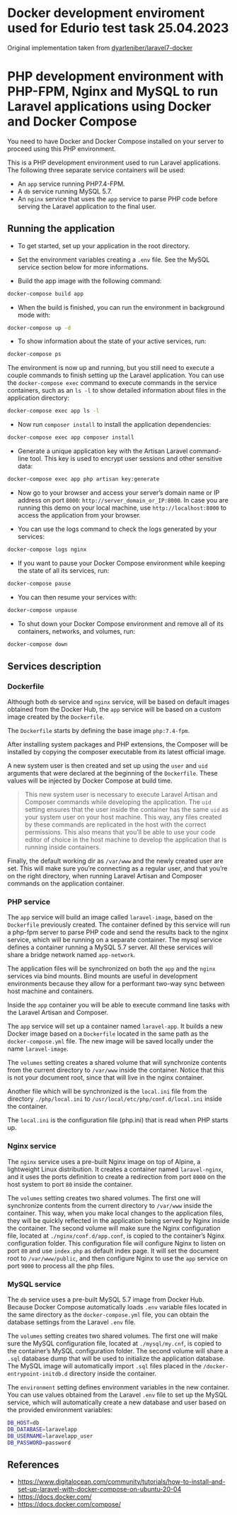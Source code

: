 # Docker development enviroment used for Edurio test task 25.04.2023
Original implementation taken from [dyarleniber/laravel7-docker](https://github.com/dyarleniber/laravel7-docker)

# PHP development environment with PHP-FPM, Nginx and MySQL to run Laravel applications using Docker and Docker Compose

You need to have Docker and Docker Compose installed on your server to proceed using this PHP environment.

This is a PHP development environment used to run Laravel applications. The following three separate service containers will be used:

- An `app` service running PHP7.4-FPM.
- A `db` service running MySQL 5.7.
- An `nginx` service that uses the `app` service to parse PHP code before serving the Laravel application to the final user.

## Running the application

- To get started, set up your application in the root directory.

- Set the environment variables creating a `.env` file. See the MySQL service section below for more informations.

- Build the app image with the following command:

```bash
docker-compose build app
```

- When the build is finished, you can run the environment in background mode with:

```bash
docker-compose up -d
```

- To show information about the state of your active services, run:

```bash
docker-compose ps
```

The environment is now up and running, but you still need to execute a couple commands to finish setting up the Laravel application. You can use the `docker-compose exec` command to execute commands in the service containers, such as an `ls -l` to show detailed information about files in the application directory:

```bash
docker-compose exec app ls -l
```

- Now run `composer install` to install the application dependencies:

```bash
docker-compose exec app composer install
```

- Generate a unique application key with the Artisan Laravel command-line tool. This key is used to encrypt user sessions and other sensitive data:

```bash
docker-compose exec app php artisan key:generate
```

- Now go to your browser and access your server’s domain name or IP address on port `8000`: `http://server_domain_or_IP:8000`. In case you are running this demo on your local machine, use `http://localhost:8000` to access the application from your browser.

- You can use the logs command to check the logs generated by your services:

```bash
docker-compose logs nginx
```

- If you want to pause your Docker Compose environment while keeping the state of all its services, run:

```bash
docker-compose pause
```

- You can then resume your services with:

```bash
docker-compose unpause
```

- To shut down your Docker Compose environment and remove all of its containers, networks, and volumes, run:

```bash
docker-compose down
```

## Services description

### Dockerfile

Although both `db` service and `nginx` service, will be based on default images obtained from the Docker Hub, the `app` service will be based on a custom image created by the `Dockerfile`.

The `Dockerfile` starts by defining the base image `php:7.4-fpm`.

After installing system packages and PHP extensions, the Composer will be installed by copying the composer executable from its latest official image.

A new system user is then created and set up using the `user` and `uid` arguments that were declared at the beginning of the `Dockerfile`. These values will be injected by Docker Compose at build time.

> This new system user is necessary to execute Laravel Artisan and Composer commands while developing the application. The `uid` setting ensures that the user inside the container has the same `uid` as your system user on your host machine. This way, any files created by these commands are replicated in the host with the correct permissions. This also means that you’ll be able to use your code editor of choice in the host machine to develop the application that is running inside containers.

Finally, the default working dir as `/var/www` and the newly created user are set. This will make sure you’re connecting as a regular user, and that you’re on the right directory, when running Laravel Artisan and Composer commands on the application container.

### PHP service

The `app` service will build an image called `laravel-image`, based on the `Dockerfile` previously created. The container defined by this service will run a php-fpm server to parse PHP code and send the results back to the nginx service, which will be running on a separate container. The mysql service defines a container running a MySQL 5.7 server. All these services will share a bridge network named `app-network`.

The application files will be synchronized on both the `app` and the `nginx` services via bind mounts. Bind mounts are useful in development environments because they allow for a performant two-way sync between host machine and containers.

Inside the `app` container you will be able to execute command line tasks with the Laravel Artisan and Composer.

The `app` service will set up a container named `laravel-app`. It builds a new Docker image based on a `Dockerfile` located in the same path as the `docker-compose.yml` file. The new image will be saved locally under the name `laravel-image`.

The `volumes` setting creates a shared volume that will synchronize contents from the current directory to `/var/www` inside the container. Notice that this is not your document root, since that will live in the nginx container.

Another file which will be synchronized is the `local.ini` file from the directory `./php/local.ini` to `/usr/local/etc/php/conf.d/local.ini` inside the container.

The `local.ini` is the configuration file (php.ini) that is read when PHP starts up.

### Nginx service

The `nginx` service uses a pre-built Nginx image on top of Alpine, a lightweight Linux distribution. It creates a container named `laravel-nginx`, and it uses the ports definition to create a redirection from port `8000` on the host system to port `80` inside the container.

The `volumes` setting creates two shared volumes. The first one will synchronize contents from the current directory to `/var/www` inside the container. This way, when you make local changes to the application files, they will be quickly reflected in the application being served by Nginx inside the container. The second volume will make sure the Nginx configuration file, located at `./nginx/conf.d/app.conf`, is copied to the container’s Nginx configuration folder. This configuration file will configure Nginx to listen on port `80` and use `index.php` as default index page. It will set the document root to `/var/www/public`, and then configure Nginx to use the `app` service on port `9000` to process all the php files.

### MySQL service

The `db` service uses a pre-built MySQL 5.7 image from Docker Hub. Because Docker Compose automatically loads `.env` variable files located in the same directory as the `docker-compose.yml` file, you can obtain the database settings from the Laravel `.env` file.

The `volumes` setting creates two shared volumes. The first one will make sure the MySQL configuration file, located at `./mysql/my.cnf`, is copied to the container’s MySQL configuration folder. The second volume will share a `.sql` database dump that will be used to initialize the application database. The MySQL image will automatically import `.sql` files placed in the `/docker-entrypoint-initdb.d` directory inside the container.

The `environment` setting defines environment variables in the new container. You can use values obtained from the Laravel `.env` file to set up the MySQL service, which will automatically create a new database and user based on the provided environment variables:

```bash
DB_HOST=db
DB_DATABASE=laravelapp
DB_USERNAME=laravelapp_user
DB_PASSWORD=password
```

## References

- https://www.digitalocean.com/community/tutorials/how-to-install-and-set-up-laravel-with-docker-compose-on-ubuntu-20-04
- https://docs.docker.com/
- https://docs.docker.com/compose/
